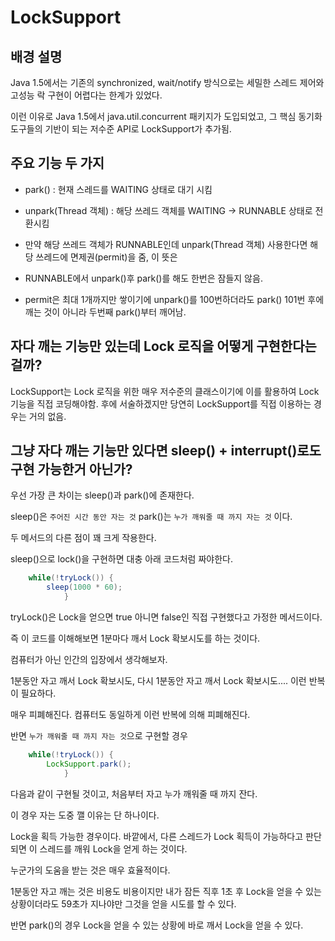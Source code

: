 # LockSupport

## 배경 설명
Java 1.5에서는 기존의 synchronized, wait/notify 방식으로는 
세밀한 스레드 제어와 고성능 락 구현이 어렵다는 한계가 있었다.

이런 이유로 Java 1.5에서 java.util.concurrent 패키지가 도입되었고,
그 핵심 동기화 도구들의 기반이 되는 저수준 API로 LockSupport가 추가됨.

## 주요 기능 두 가지
- park() : 현재 스레드를 WAITING 상태로 대기 시킴
- unpark(Thread 객체) : 해당 쓰레드 객체를 WAITING -> RUNNABLE 상태로 전환시킴

- 만약 해당 쓰레드 객체가 RUNNABLE인데 unpark(Thread 객체) 사용한다면 해당 쓰레드에 면제권(permit)을 줌, 이 뜻은
- RUNNABLE에서 unpark()후 park()를 해도 한번은 잠들지 않음.
- permit은 최대 1개까지만 쌓이기에 unpark()를 100번하더라도 park() 101번 후에 깨는 것이 아니라 두번째 park()부터 깨어남.

## 자다 깨는 기능만 있는데 Lock 로직을 어떻게 구현한다는 걸까?
LockSupport는 Lock 로직을 위한 매우 저수준의 클래스이기에 이를 활용하여 Lock 기능을 직접 코딩해야함.
후에 서술하겠지만 당연히 LockSupport를 직접 이용하는 경우는 거의 없음.

## 그냥 자다 깨는 기능만 있다면 sleep() + interrupt()로도 구현 가능한거 아닌가?

우선 가장 큰 차이는 sleep()과 park()에 존재한다. 

sleep()은 `주어진 시간 동안 자는 것` park()는 `누가 깨워줄 때 까지 자는 것` 이다.

두 메서드의 다른 점이 꽤 크게 작용한다.

sleep()으로 lock()을 구현하면 대충 아래 코드처럼 짜야한다.

```java
    while(!tryLock()) {
        sleep(1000 * 60); 
            }
```
tryLock()은 Lock을 얻으면 true 아니면 false인 직접 구현했다고 가정한 메서드이다.

즉 이 코드를 이해해보면 1분마다 깨서 Lock 확보시도를 하는 것이다.

컴퓨터가 아닌 인간의 입장에서 생각해보자.

1분동안 자고 깨서 Lock 확보시도, 다시 1분동안 자고 깨서 Lock 확보시도.... 이런 반복이 필요하다.

매우 피폐해진다. 컴퓨터도 동일하게 이런 반복에 의해 피폐해진다.

반면 `누가 깨워줄 때 까지 자는 것`으로 구현할 경우

```java
    while(!tryLock()) {
        LockSupport.park();
            }
```
다음과 같이 구현될 것이고, 처음부터 자고 누가 깨워줄 때 까지 잔다.

이 경우 자는 도중 깰 이유는 단 하나이다. 

Lock을 획득 가능한 경우이다. 바깥에서, 다른 스레드가 Lock 획득이 가능하다고 판단되면 이 스레드를 깨워 Lock을 얻게 하는 것이다.

누군가의 도움을 받는 것은 매우 효율적이다.

1분동안 자고 깨는 것은 비용도 비용이지만 내가 잠든 직후 1초 후 Lock을 얻을 수 있는 상황이더라도 59초가 지나야만 그것을 얻을 시도를 할 수 있다.

반면 park()의 경우 Lock을 얻을 수 있는 상황에 바로 깨서 Lock을 얻을 수 있다.